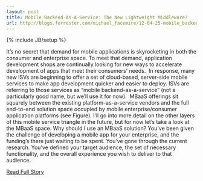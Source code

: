 ---layout: posttitle: Mobile Backend-As-A-Service: The New Lightweight Middleware?url: http://blogs.forrester.com/michael_facemire/12-04-25-mobile_backend_as_a_service_the_new_lightweight_middleware---{% include JB/setup %}<p>  It’s no secret that demand for mobile applications is skyrocketing in both the consumer and enterprise space.  To meet that demand, application development shops are continually looking for new ways to accelerate development of apps that meet their consumers’ needs.   In response, many new ISVs are beginning to offer a set of cloud-based, server-side mobile services to make app development quicker and easier to deploy.  ISVs are referring to those services as “mobile backend-as-a-service” (not a particularly good name, but we’ll use it for now).   MBaaS offerings sit squarely between the existing platform-as-a-service vendors and the full end-to-end solution space occupied by mobile enterprise/consumer application platforms (see Figure).  I’ll go into more detail on the other layers of this mobile service triangle in the future, but for now let’s take a look at the MBaaS space.  Why should I use an MBaaS solution?  You’ve been given the challenge of developing a mobile app for your enterprise, and the funding’s there just waiting to be spent.  You’ve gone through the current research.  You’ve defined your target audience, the set of necessary functionality, and the overall experience you wish to deliver to that audience.<br /><p><a href="http://blogs.forrester.com/michael_facemire/12-04-25-mobile_backend_as_a_service_the_new_lightweight_middleware">Read Full Story</a></p>